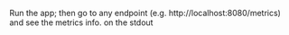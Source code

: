 Run the app; then go to any endpoint (e.g. http://localhost:8080/metrics) and see the metrics info. on the stdout
